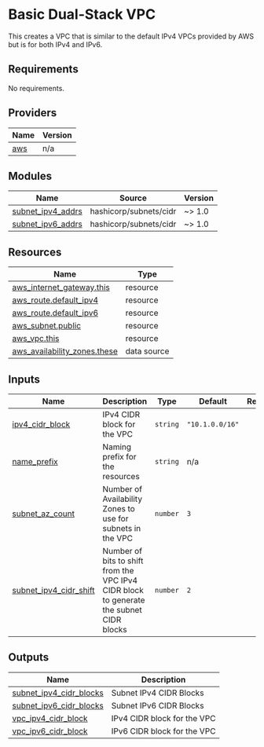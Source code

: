 # Basic Dual-Stack VPC

This creates a VPC that is similar to the default IPv4 VPCs provided by AWS but is for both IPv4 and IPv6.

<!-- BEGIN_TF_DOCS -->
## Requirements

No requirements.

## Providers

| Name | Version |
|------|---------|
| <a name="provider_aws"></a> [aws](#provider\_aws) | n/a |

## Modules

| Name | Source | Version |
|------|--------|---------|
| <a name="module_subnet_ipv4_addrs"></a> [subnet\_ipv4\_addrs](#module\_subnet\_ipv4\_addrs) | hashicorp/subnets/cidr | ~> 1.0 |
| <a name="module_subnet_ipv6_addrs"></a> [subnet\_ipv6\_addrs](#module\_subnet\_ipv6\_addrs) | hashicorp/subnets/cidr | ~> 1.0 |

## Resources

| Name | Type |
|------|------|
| [aws_internet_gateway.this](https://registry.terraform.io/providers/hashicorp/aws/latest/docs/resources/internet_gateway) | resource |
| [aws_route.default_ipv4](https://registry.terraform.io/providers/hashicorp/aws/latest/docs/resources/route) | resource |
| [aws_route.default_ipv6](https://registry.terraform.io/providers/hashicorp/aws/latest/docs/resources/route) | resource |
| [aws_subnet.public](https://registry.terraform.io/providers/hashicorp/aws/latest/docs/resources/subnet) | resource |
| [aws_vpc.this](https://registry.terraform.io/providers/hashicorp/aws/latest/docs/resources/vpc) | resource |
| [aws_availability_zones.these](https://registry.terraform.io/providers/hashicorp/aws/latest/docs/data-sources/availability_zones) | data source |

## Inputs

| Name | Description | Type | Default | Required |
|------|-------------|------|---------|:--------:|
| <a name="input_ipv4_cidr_block"></a> [ipv4\_cidr\_block](#input\_ipv4\_cidr\_block) | IPv4 CIDR block for the VPC | `string` | `"10.1.0.0/16"` | no |
| <a name="input_name_prefix"></a> [name\_prefix](#input\_name\_prefix) | Naming prefix for the resources | `string` | n/a | yes |
| <a name="input_subnet_az_count"></a> [subnet\_az\_count](#input\_subnet\_az\_count) | Number of Availability Zones to use for subnets in the VPC | `number` | `3` | no |
| <a name="input_subnet_ipv4_cidr_shift"></a> [subnet\_ipv4\_cidr\_shift](#input\_subnet\_ipv4\_cidr\_shift) | Number of bits to shift from the VPC IPv4 CIDR block to generate the subnet CIDR blocks | `number` | `2` | no |

## Outputs

| Name | Description |
|------|-------------|
| <a name="output_subnet_ipv4_cidr_blocks"></a> [subnet\_ipv4\_cidr\_blocks](#output\_subnet\_ipv4\_cidr\_blocks) | Subnet IPv4 CIDR Blocks |
| <a name="output_subnet_ipv6_cidr_blocks"></a> [subnet\_ipv6\_cidr\_blocks](#output\_subnet\_ipv6\_cidr\_blocks) | Subnet IPv6 CIDR Blocks |
| <a name="output_vpc_ipv4_cidr_block"></a> [vpc\_ipv4\_cidr\_block](#output\_vpc\_ipv4\_cidr\_block) | IPv4 CIDR block for the VPC |
| <a name="output_vpc_ipv6_cidr_block"></a> [vpc\_ipv6\_cidr\_block](#output\_vpc\_ipv6\_cidr\_block) | IPv6 CIDR block for the VPC |
<!-- END_TF_DOCS -->